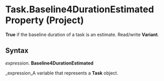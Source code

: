 
# Task.Baseline4DurationEstimated Property (Project)

 **True** if the baseline duration of a task is an estimate. Read/write **Variant**.


## Syntax

 _expression_. **Baseline4DurationEstimated**

 _expression_A variable that represents a  **Task** object.

